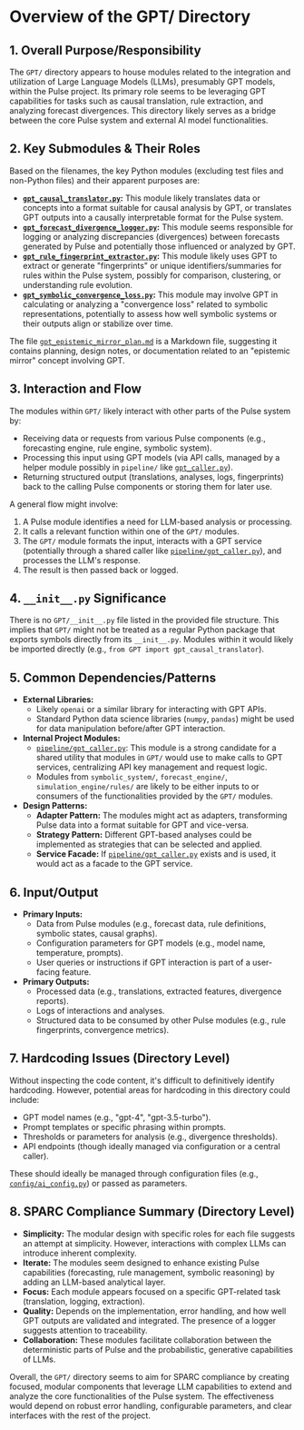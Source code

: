 # Overview of the GPT/ Directory

## 1. Overall Purpose/Responsibility

The `GPT/` directory appears to house modules related to the integration and utilization of Large Language Models (LLMs), presumably GPT models, within the Pulse project. Its primary role seems to be leveraging GPT capabilities for tasks such as causal translation, rule extraction, and analyzing forecast divergences. This directory likely serves as a bridge between the core Pulse system and external AI model functionalities.

## 2. Key Submodules & Their Roles

Based on the filenames, the key Python modules (excluding test files and non-Python files) and their apparent purposes are:

-   **[`gpt_causal_translator.py`](../../GPT/gpt_causal_translator.py):** This module likely translates data or concepts into a format suitable for causal analysis by GPT, or translates GPT outputs into a causally interpretable format for the Pulse system.
-   **[`gpt_forecast_divergence_logger.py`](../../GPT/gpt_forecast_divergence_logger.py):** This module seems responsible for logging or analyzing discrepancies (divergences) between forecasts generated by Pulse and potentially those influenced or analyzed by GPT.
-   **[`gpt_rule_fingerprint_extractor.py`](../../GPT/gpt_rule_fingerprint_extractor.py):** This module likely uses GPT to extract or generate "fingerprints" or unique identifiers/summaries for rules within the Pulse system, possibly for comparison, clustering, or understanding rule evolution.
-   **[`gpt_symbolic_convergence_loss.py`](../../GPT/gpt_symbolic_convergence_loss.py):** This module may involve GPT in calculating or analyzing a "convergence loss" related to symbolic representations, potentially to assess how well symbolic systems or their outputs align or stabilize over time.

The file [`gpt_epistemic_mirror_plan.md`](../../GPT/gpt_epistemic_mirror_plan.md) is a Markdown file, suggesting it contains planning, design notes, or documentation related to an "epistemic mirror" concept involving GPT.

## 3. Interaction and Flow

The modules within `GPT/` likely interact with other parts of the Pulse system by:
-   Receiving data or requests from various Pulse components (e.g., forecasting engine, rule engine, symbolic system).
-   Processing this input using GPT models (via API calls, managed by a helper module possibly in `pipeline/` like [`gpt_caller.py`](../../pipeline/gpt_caller.py)).
-   Returning structured output (translations, analyses, logs, fingerprints) back to the calling Pulse components or storing them for later use.

A general flow might involve:
1.  A Pulse module identifies a need for LLM-based analysis or processing.
2.  It calls a relevant function within one of the `GPT/` modules.
3.  The `GPT/` module formats the input, interacts with a GPT service (potentially through a shared caller like [`pipeline/gpt_caller.py`](../../pipeline/gpt_caller.py)), and processes the LLM's response.
4.  The result is then passed back or logged.

## 4. `__init__.py` Significance

There is no `GPT/__init__.py` file listed in the provided file structure. This implies that `GPT/` might not be treated as a regular Python package that exports symbols directly from its `__init__.py`. Modules within it would likely be imported directly (e.g., `from GPT import gpt_causal_translator`).

## 5. Common Dependencies/Patterns

-   **External Libraries:**
    -   Likely `openai` or a similar library for interacting with GPT APIs.
    -   Standard Python data science libraries (`numpy`, `pandas`) might be used for data manipulation before/after GPT interaction.
-   **Internal Project Modules:**
    -   [`pipeline/gpt_caller.py`](../../pipeline/gpt_caller.py): This module is a strong candidate for a shared utility that modules in `GPT/` would use to make calls to GPT services, centralizing API key management and request logic.
    -   Modules from `symbolic_system/`, `forecast_engine/`, `simulation_engine/rules/` are likely to be either inputs to or consumers of the functionalities provided by the `GPT/` modules.
-   **Design Patterns:**
    -   **Adapter Pattern:** The modules might act as adapters, transforming Pulse data into a format suitable for GPT and vice-versa.
    -   **Strategy Pattern:** Different GPT-based analyses could be implemented as strategies that can be selected and applied.
    -   **Service Facade:** If [`pipeline/gpt_caller.py`](../../pipeline/gpt_caller.py) exists and is used, it would act as a facade to the GPT service.

## 6. Input/Output

-   **Primary Inputs:**
    -   Data from Pulse modules (e.g., forecast data, rule definitions, symbolic states, causal graphs).
    -   Configuration parameters for GPT models (e.g., model name, temperature, prompts).
    -   User queries or instructions if GPT interaction is part of a user-facing feature.
-   **Primary Outputs:**
    -   Processed data (e.g., translations, extracted features, divergence reports).
    -   Logs of interactions and analyses.
    -   Structured data to be consumed by other Pulse modules (e.g., rule fingerprints, convergence metrics).

## 7. Hardcoding Issues (Directory Level)

Without inspecting the code content, it's difficult to definitively identify hardcoding. However, potential areas for hardcoding in this directory could include:
-   GPT model names (e.g., "gpt-4", "gpt-3.5-turbo").
-   Prompt templates or specific phrasing within prompts.
-   Thresholds or parameters for analysis (e.g., divergence thresholds).
-   API endpoints (though ideally managed via configuration or a central caller).

These should ideally be managed through configuration files (e.g., [`config/ai_config.py`](../../config/ai_config.py)) or passed as parameters.

## 8. SPARC Compliance Summary (Directory Level)

-   **Simplicity:** The modular design with specific roles for each file suggests an attempt at simplicity. However, interactions with complex LLMs can introduce inherent complexity.
-   **Iterate:** The modules seem designed to enhance existing Pulse capabilities (forecasting, rule management, symbolic reasoning) by adding an LLM-based analytical layer.
-   **Focus:** Each module appears focused on a specific GPT-related task (translation, logging, extraction).
-   **Quality:** Depends on the implementation, error handling, and how well GPT outputs are validated and integrated. The presence of a logger suggests attention to traceability.
-   **Collaboration:** These modules facilitate collaboration between the deterministic parts of Pulse and the probabilistic, generative capabilities of LLMs.

Overall, the `GPT/` directory seems to aim for SPARC compliance by creating focused, modular components that leverage LLM capabilities to extend and analyze the core functionalities of the Pulse system. The effectiveness would depend on robust error handling, configurable parameters, and clear interfaces with the rest of the project.